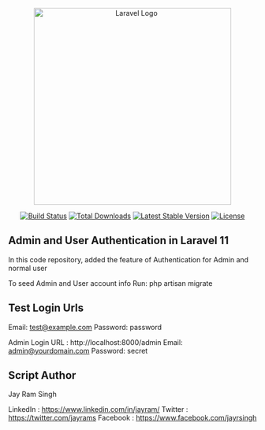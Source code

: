 <p align="center"><a href="https://laravel.com" target="_blank"><img src="https://raw.githubusercontent.com/laravel/art/master/logo-lockup/5%20SVG/2%20CMYK/1%20Full%20Color/laravel-logolockup-cmyk-red.svg" width="400" alt="Laravel Logo"></a></p>

<p align="center">
<a href="https://github.com/laravel/framework/actions"><img src="https://github.com/laravel/framework/workflows/tests/badge.svg" alt="Build Status"></a>
<a href="https://packagist.org/packages/laravel/framework"><img src="https://img.shields.io/packagist/dt/laravel/framework" alt="Total Downloads"></a>
<a href="https://packagist.org/packages/laravel/framework"><img src="https://img.shields.io/packagist/v/laravel/framework" alt="Latest Stable Version"></a>
<a href="https://packagist.org/packages/laravel/framework"><img src="https://img.shields.io/packagist/l/laravel/framework" alt="License"></a>
</p>

##  Admin and User Authentication in Laravel 11

In this code repository, added the feature of Authentication for Admin and normal user

To seed Admin and User account info Run:
php artisan migrate 

##  Test Login Urls

Email: test@example.com
Password: password

Admin Login URL : http://localhost:8000/admin
Email: admin@yourdomain.com 
Password: secret

##  Script Author
Jay Ram Singh

LinkedIn : https://www.linkedin.com/in/jayram/
Twitter : https://twitter.com/jayrams
Facebook : https://www.facebook.com/jayrsingh








